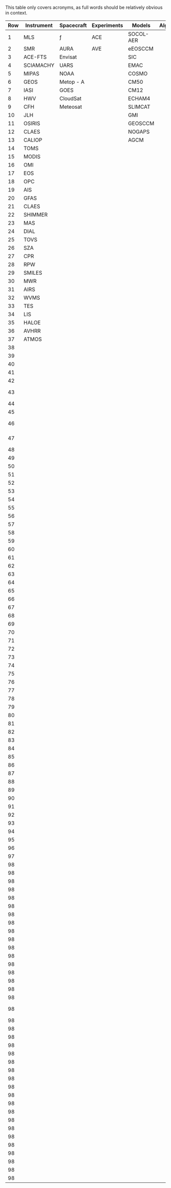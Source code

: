 This table only covers acronyms, as full words should be relatively obvious in context.

| Row | Instrument | Spacecraft | Experiments | Models    | Algorithms | Other       |
|-----|------------|------------|-------------|-----------|------------|-------------|
| 1   | MLS        | ƒ       | ACE         | SOCOL-AER |            | NLC         |
| 2   | SMR        | AURA       | AVE         | eEOSCCM   |            | WMO         |
| 3   | ACE-FTS    | Envisat    |             | SIC       |            | CPH         |
| 4   | SCIAMACHY  | UARS       |             | EMAC      |            | COH         |
| 5   | MIPAS      | NOAA       |             | COSMO     |            | ENSO        |
| 6   | GEOS       | Metop - A  |             | CM50      |            | SST         |
| 7   | IASI       | GOES       |             | CM12      |            | KNMI        |
| 8   | HWV        | CloudSat   |             | ECHAM4    |            | PSC         |
| 9   | CFH        |  Meteosat  |             | SLIMCAT   |            | CIRES       |
| 10  | JLH        |            |             | GMI       |            | KNM         |
| 11  | OSIRIS     |            |             | GEOSCCM   |            | SCIAVISIE   |
| 12  | CLAES      |            |             | NOGAPS    |            | STOIC       |
| 13  | CALIOP     |            |             | AGCM      |            | QBO         |
| 14  | TOMS       |            |             |           |            | MESSy       |
| 15  | MODIS      |            |             |           |            | GW          |
| 16  | OMI        |            |             |           |            | AOD         |
| 17  | EOS        |            |             |           |            | NCSU        |
| 18  | OPC        |            |             |           |            | EPA         |
| 19  | AIS        |            |             |           |            |   NDACC     |
| 20  | GFAS       |            |             |           |            | MIM         |
| 21  | CLAES      |            |             |           |            | FRP         |
| 22  | SHIMMER    |            |             |           |            | LWP         |
| 23  | MAS        |            |             |           |            | EC          |
| 24  | DIAL       |            |             |           |            | NSD         |
| 25  | TOVS       |            |             |           |            | SWDN        |
| 26  |  SZA       |            |             |           |            | LWDN        |
| 27  |CPR         |            |             |           |            | OLR         |
| 28  | RPW        |            |             |           |            | PWV         |
| 29  |SMILES      |            |             |           |            | CF          |
| 30  | MWR        |            |             |           |            | IMK         |
| 31  |  AIRS      |            |             |           |            | IAA         |
| 32  |  WVMS      |            |             |           |            | GMAO        |
| 33  |   TES      |            |             |           |            | MOD         |
| 34  | LIS        |            |             |           |            | IPCC        |
| 35  | HALOE      |            |             |           |            | ASM         |
| 36  | AVHRR      |            |             |           |            | TMF         |
| 37  | ATMOS      |            |             |           |            | NCEP        |
| 38  |            |            |             |           |            | FUB         |
| 39  |            |            |             |           |            | ECMWF       |
| 40  |            |            |             |           |            | TOVS        |
| 41  |            |            |             |           |            | TOMCAT      |
| 42  |            |            |             |           |            | pTOMCAT     |
| 43  |            |            |             |           |            | OSLO CTM2   |
| 44  |            |            |             |           |            | FRSGCUCI    |
| 45  |            |            |             |           |            | UM-UCAM     |
| 46  |            |            |             |           |            | CATT-BRAMS  |
| 47  |            |            |             |           |            | UMUKCA UCAM |
| 48  |            |            |             |           |            | WRF         |
| 49  |            |            |             |           |            | CRE         |
| 50  |            |            |             |           |            | VMR         |
| 51  |            |            |             |           |            | Replay      |
| 52  |            |            |             |           |            | VITA        |
| 53  |            |            |             |           |            | SABER       |
| 54  |            |            |             |           |            | CPT         |
| 55  |            |            |             |           |            | TTL         |
| 56  |            |            |             |           |            | SWV         |
| 57  |            |            |             |           |            | GBNP        |
| 58  |            |            |             |           |            | SPARC       |
| 59  |            |            |             |           |            | CNRS/INSU   |
| 60  |            |            |             |           |            | SWIFT       |
| 61  |            |            |             |           |            | SAGE II     |
| 62  |            |            |             |           |            | AVE         |
| 63  |            |            |             |           |            | SSW         |
| 64  |            |            |             |           |            | MLT         |
| 65  |            |            |             |           |            | UKMO        |
| 66  |            |            |             |           |            | MST         |
| 67  |            |            |             |           |            | AquaVIT     |
| 68  |            |            |             |           |            | CALIPSO     |
| 69  |            |            |             |           |            | WACCM       |
| 70  |            |            |             |           |            | NAVDAS      |
| 71  |            |            |             |           |            | GFAS        |
| 72  |            |            |             |           |            | NWP         |
| 73  |            |            |             |           |            | MACCII      |
| 74  |            |            |             |           |            | GMES        |
| 75  |            |            |             |           |            | DAS         |
| 76  |            |            |             |           |            | MACC        |
| 77  |            |            |             |           |            | SWOOSH      |
| 78  |            |            |             |           |            | ODS         |
| 79  |            |            |             |           |            | AC          |
| 80  |            |            |             |           |            | PEMWA       |
| 81  |            |            |             |           |            | PEMWB       |
| 82  |            |            |             |           |            | ACCMIP      |
| 83  |            |            |             |           |            | CCR         |
| 84  |            |            |             |           |            | MPV         |
| 85  |            |            |             |           |            | LST         |
| 86  |            |            |             |           |            | ExTL        |
| 87  |            |            |             |           |            | POAM        |
| 88  |            |            |             |           |            | SBUV2       |
| 89  |            |            |             |           |            | SEA         |
| 90  |            |            |             |           |            | Q2DW        |
| 91  |            |            |             |           |            | MSLP           |
| 92  |            |            |             |           |            | EESC        |
| 93  |            |            |             |           |            | GHG         |
| 94  |            |            |             |           |            | PBL         |
| 95  |            |            |             |           |            | FTIR        |
| 96  |            |            |             |           |            | GMD         |
| 97  |            |            |             |           |            | GMI         |
| 98  |            |            |             |           |            | IWC         |
| 98  |            |            |             |           |            | DJF         |
| 98  |            |            |             |           |            | CAMS        |
| 98  |            |            |             |           |            | CAMSiRA     |
| 98  |            |            |             |           |            | MACCRA      |
| 98  |            |            |             |           |            | CR          |
| 98  |            |            |             |           |            | DSCD        |
| 98  |            |            |             |           |            | VCD         |
| 98  |            |            |             |           |            | LST         |
| 98  |            |            |             |           |            | WB57F       |
| 98  |            |            |             |           |            | MOZAIC      |
| 98  |            |            |             |           |            | NRT         |
| 98  |            |            |             |           |            | MAHRSI      |
| 98  |            |            |             |           |            | ISO         |
| 98  |            |            |             |           |            | GOMOS       |
| 98  |            |            |             |           |            | GOME        |
| 98  |            |            |             |           |            | GOME-2      |
| 98  |            |            |             |           |            | ACE-MAESTRO |
| 98  |            |            |             |           |            | EASOE       |
| 98  |            |            |             |           |            |SHADOZ       |
| 98  |            |            |             |           |            |  GWPE       |
| 98  |            |            |             |           |            |  FITEXY     |
| 98  |            |            |             |           |            |  RMSD       |
| 98  |            |            |             |           |            |  EEOF       |
| 98  |            |            |             |           |            |  ERA-40     |
| 98  |            |            |             |           |            |  HITRAN     |
| 98  |            |            |             |           |            |             |
| 98  |            |            |             |           |            |             |
| 98  |            |            |             |           |            |             |
| 98  |            |            |             |           |            |             |
| 98  |            |            |             |           |            |             |
| 98  |            |            |             |           |            |             |
| 98  |            |            |             |           |            |             |
| 98  |            |            |             |           |            |             |
| 98  |            |            |             |           |            |             |
| 98  |            |            |             |           |            |             |
| 98  |            |            |             |           |            |             |
| 98  |            |            |             |           |            |             |
